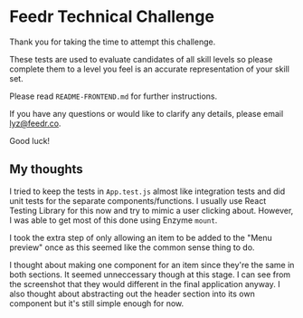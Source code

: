 # Feedr Technical Challenge

Thank you for taking the time to attempt this challenge.

These tests are used to evaluate candidates of all skill levels so please complete them to a level you feel is an accurate representation of your skill set.

Please read `README-FRONTEND.md` for further instructions.

If you have any questions or would like to clarify any details, please email lyz@feedr.co.

Good luck!

## My thoughts

I tried to keep the tests in `App.test.js` almost like integration tests and did unit tests for the separate components/functions. I usually use React Testing Library for this now and try to mimic a user clicking about. However, I was able to get most of this done using Enzyme `mount`.

I took the extra step of only allowing an item to be added to the "Menu preview" once as this seemed like the common sense thing to do.

I thought about making one component for an item since they're the same in both sections. It seemed unneccessary though at this stage. I can see from the screenshot that they would different in the final application anyway. I also thought about abstracting out the header section into its own component but it's still simple enough for now.

